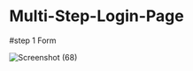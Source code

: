 # Multi-Step-Login-Page


#step 1 Form 

![Screenshot (68)](https://github.com/vishalsingh704/Multi-Step-Login-Page/assets/105488991/c549aaa3-b9af-446d-af25-e204f70694f6)


